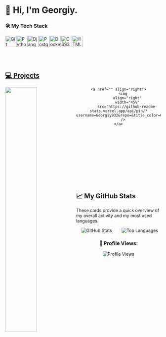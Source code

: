 # 👋 Hi, I'm Georgiy.



### 🛠️ My Tech Stack

<p align="left">
<a href="https://git-scm.com/" target="_blank" rel="noreferrer"><img src="https://raw.githubusercontent.com/danielcranney/readme-generator/main/public/icons/skills/git-colored.svg" width="36" height="36" alt="Git" /></a><a href="https://www.python.org/" target="_blank" rel="noreferrer"><img src="https://raw.githubusercontent.com/danielcranney/readme-generator/main/public/icons/skills/python-colored.svg" width="36" height="36" alt="Python" /></a><a href="https://www.r-project.org/" target="_blank" rel="noreferrer"><img src="https://raw.githubusercontent.com/danielcranney/readme-generator/main/public/icons/skills/django-colored.svg" width="36" height="36" alt="Django" /></a><a href="https://www.djangoproject.com/" target="_blank" rel="noreferrer"><img src="https://raw.githubusercontent.com/danielcranney/readme-generator/main/public/icons/skills/postgresql-colored.svg" width="36" height="36" alt="PostgreSQL" /></a><a href="https://www.postgresql.org/" target="_blank" rel="noreferrer"><img src="https://raw.githubusercontent.com/danielcranney/readme-generator/main/public/icons/skills/docker-colored.svg" width="36" height="36" alt="Docker" /></a><a href="https://www.docker.com/" target="_blank" rel="noreferrer"><img src="https://raw.githubusercontent.com/danielcranney/readme-generator/main/public/icons/skills/css3-colored.svg" width="36" height="36" alt="CSS3" /></a><a href="https://developer.mozilla.org/en-US/docs/Web/CSS" target="_blank" rel="noreferrer"><img src="https://raw.githubusercontent.com/danielcranney/readme-generator/main/public/icons/skills/html5-colored.svg" width="36" height="36" alt="HTML5" /></a><a href="https://developer.mozilla.org/en-US/docs/Web/HTML" target="_blank" rel="noreferrer"><img
</p>


<br /><br />

## 💻 Projects

<div width="100%" align="center">
    <a href="https://github.com/Georgiy932/Ai-telegram-bot-with-crypto-payment" align="left">
        <img
            align="left"
            width="45%"
            src="https://github-readme-stats.vercel.app/api/pin/?username=Georgiy932&repo=Ai-telegram-bot-with-crypto-payment&title_color=00BFFF&text_color=ffffff&icon_color=00BFFF&bg_color=2f2f2f&hide_border=true&locale=en"
        />
    </a>
    
    <a href="" align="right">
        <img
            align="right"
            width="45%"
            src="https://github-readme-stats.vercel.app/api/pin/?username=Georgiy932&repo=&title_color=00BFFF&text_color=ffffff&icon_color=00BFFF&bg_color=2f2f2f&hide_border=true&locale=en"
        />
    </a>
</div>
<br /><br /><br /><br /><br /><br /><br />



<br /><br />

## 📈 My GitHub Stats

These cards provide a quick overview of my overall activity and my most used languages.

<div align="center">
  <img src="https://github-readme-stats.vercel.app/api?username=Georgiy932&show_icons=true&theme=radical&hide_border=true&title_color=00BFFF" alt="GitHub Stats" />
    
  <img src="https://github-readme-stats.vercel.app/api/top-langs/?username=Georgiy932&layout=compact&theme=radical&hide_border=true&title_color=00BFFF" alt="Top Languages" />

### 👀 Profile Views:
<img src="https://komarev.com/ghpvc/?username=Georgiy932&color=green" alt="Profile Views" />

</div>
